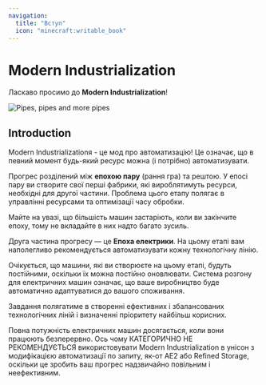 ```yaml
---
navigation:
  title: "Вступ"
  icon: "minecraft:writable_book"
---
```


# Modern Industrialization
Ласкаво просимо до **Modern Industrialization**!

![Pipes, pipes and more pipes](assets/pipes_pipes_pipes.png)

## Introduction
Modern Industrializationя - це мод про автоматизацію! Це означає, що в певний момент будь-який ресурс можна (і потрібно) автоматизувати.

Прогрес розділений між **епохою пару** (рання гра) та рештою. У епосі пару ви створите свої перші фабрики, які вироблятимуть ресурси, необхідні для другої частини. Проблема цього етапу полягає в управлінні ресурсами та оптимізації часу обробки.

Майте на увазі, що більшість машин застаріють, коли ви закінчите епоху, тому не вкладайте в них надто багато зусиль.

Друга частина прогресу — це **Епоха електрики**. На цьому етапі вам наполегливо рекомендується автоматизувати кожну технологічну лінію.

Очікується, що машини, які ви створюєте на цьому етапі, будуть постійними, оскільки їх можна постійно оновлювати. Система розгону для електричних машин означає, що ваше виробництво буде автоматично адаптуватися до вашого споживання.

Завдання полягатиме в створенні ефективних і збалансованих технологічних ліній і визначенні пріоритету найбільш корисних.

Повна потужність електричних машин досягається, коли вони працюють безперервно. Ось чому КАТЕГОРИЧНО НЕ РЕКОМЕНДУЄТЬСЯ використовувати Modern Industrialization в унісон з модифікацією автоматизації по запиту, як-от AE2 або Refined Storage, оскільки це зробить ваш прогрес надзвичайно повільним і неефективним.
